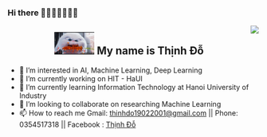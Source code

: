 ### Hi there 👋🇻🇳🇻🇳🇻🇳

<a href="#">
<img align="right" src="https://github-readme-stats.vercel.app/api?username=thinhemb&show_icons=true&theme=tokyonight">
</a>
<div style="text-align: center">
  <h2><img src="https://github.com/thinhemb/thinhemb/blob/master/images/UVcSnu.gif" width="80px"> My name is <b> Thịnh Đỗ</b> 
  </h2>
</div>


- 👋 I’m interested in AI, Machine Learning, Deep Learning
- 🌱 I’m currently working on HIT - HaUI
- 🔭 I’m currently learning Information Technology at Hanoi University of Industry
- 🔭 I’m looking to collaborate on researching Machine Learning
- 📫 How to reach me Gmail: thinhdo19022001@gmail.com || Phone: 0354517318 || Facebook : [Thịnh Đỗ](https://www.facebook.com/dvt1902)


